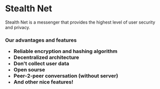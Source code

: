 <h1>Stealth Net</h1>

Stealth Net is a messenger that provides the highest level of user security and privacy.</h2>
<h3>Оur advantages and features
<ul>
  <li>Reliable encryption and hashing algorithm</li>
  <li>Decentralized architecture</li>
  <li>Don't collect user data</li>
  <li>Open sourse</li>
  <li>Peer-2-peer conversation (without server)</li>
  <li>And other nice features!</li>
</ul>
</h3>

